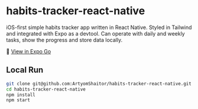 # habits-tracker-react-native

iOS-first simple habits tracker app written in React Native. Styled in Tailwind and integrated with Expo as a devtool. Can operate with daily and weekly tasks, show the progress and store data locally.

📱 [View in Expo Go](https://github.com/ArtyomShaitor/habits-tracker-react-native/releases/latest)

## Local Run

```bash
git clone git@github.com:ArtyomShaitor/habits-tracker-react-native.git
cd habits-tracker-react-native
npm install
npm start
```
